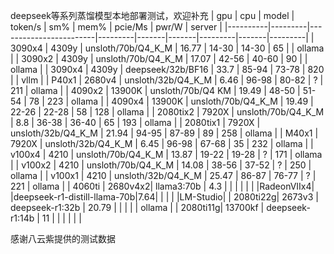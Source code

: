 deepseek等系列蒸馏模型本地部署测试，欢迎补充
| gpu      | cpu     | model                  | token/s | sm%   | mem%  | pcie/Ms | pwr/W | server  |
|----------|---------|------------------------|---------|-------|-------|---------|-------|---------|
| 3090x4   | 4309y   | unsloth/70b/Q4_K_M     | 16.77   | 14-30 | 14-30 | 65      |       | ollama  |
| 3090x2   | 4309y   | unsloth/70b/Q4_K_M     | 17.07   | 42-56 | 40-60 | 90      |       | ollama  |
| 3090x4   | 4309y   | deepseek/32b/BF16      | 33.7    | 85-94 | 73-78 | 820     |       | vllm    |
| P40x1    | 2680v4  | unsloth/32b/Q4_K_M     | 6.46    | 96-98 | 80-82 | ?       | 211   | ollama  |
| 4090x2   | 13900K  | unsloth/70b/Q4 KM      | 19.49   | 48-50 | 51-54 | 78      | 223   | ollama  |
| 4090x4   | 13900K  | unsloth/70b/Q4_K_M     | 19.49   | 22-26 | 22-28 | 58      | 128   | ollama  |
| 2080tix2 | 7920X   | unsloth/70b/Q4_K_M     | 8.8     | 36-38 | 36-40 | 65      | 193   | ollama  |
| 2080tix1 | 7920X   | unsloth/32b/Q4_K_M     | 21.94   | 94-95 | 87-89 | 89      | 258   | ollama  |
| M40x1    | 7920X   | unsloth/32b/Q4_K_M     | 6.45    | 96-98 | 67-68 | 35      | 232   | ollama  |
| v100x4   | 4210    | unsloth/70b/Q4_K_M     | 13.87   | 19-22 | 19-28 | ?       | 171   | ollama  |
| v100x2   | 4210    | unsloth/70b/Q4_K_M     | 14.08   | 38-56 | 37-52 | ?       | 250   | ollama  |
| v100x1   | 4210    | unsloth/32b/Q4_K_M     | 25.47   | 86-87 | 76-77 | ?       | 221   | ollama  |
| 4060ti   | 2680v4x2| llama3:70b             | 4.3     |       |       |         |       |         |
|RadeonVIIx4|        |deepseek-r1-distill-llama-70b|7.64|       |       |         |       |LM-Studio|
| 2080ti22g| 2673v3  | deepseek-r1:32b        | 20.79   |       |       |         |       | ollama  |
| 2080ti11g| 13700kf | deepseek-r1:14b        | 11      |       |       |         |       |         |

感谢八云紫提供的测试数据
